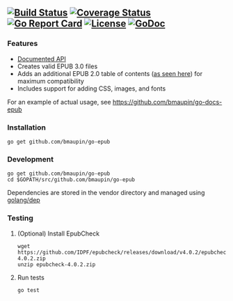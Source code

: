 [![Build Status](https://travis-ci.org/bmaupin/go-epub.svg?branch=master)](https://travis-ci.org/bmaupin/go-epub)
[![Coverage Status](https://coveralls.io/repos/github/bmaupin/go-epub/badge.svg?branch=master)](https://coveralls.io/github/bmaupin/go-epub?branch=master)
[![Go Report Card](https://goreportcard.com/badge/github.com/bmaupin/go-epub)](https://goreportcard.com/report/github.com/bmaupin/go-epub)
[![License](https://img.shields.io/badge/license-MIT-blue.svg)](https://github.com/bmaupin/go-epub/blob/master/LICENSE)
[![GoDoc](https://godoc.org/github.com/bmaupin/go-epub?status.svg)](https://godoc.org/github.com/bmaupin/go-epub)
---

### Features
- [Documented API](https://godoc.org/github.com/bmaupin/go-epub)
- Creates valid EPUB 3.0 files
- Adds an additional EPUB 2.0 table of contents ([as seen here](https://github.com/bmaupin/epub-samples)) for maximum compatibility
- Includes support for adding CSS, images, and fonts

For an example of actual usage, see https://github.com/bmaupin/go-docs-epub

### Installation

    go get github.com/bmaupin/go-epub

### Development

    go get github.com/bmaupin/go-epub
    cd $GOPATH/src/github.com/bmaupin/go-epub

Dependencies are stored in the vendor directory and managed using [golang/dep](https://github.com/golang/dep)

### Testing

1. (Optional) Install EpubCheck

       wget https://github.com/IDPF/epubcheck/releases/download/v4.0.2/epubcheck-4.0.2.zip
       unzip epubcheck-4.0.2.zip
    
2. Run tests

       go test
